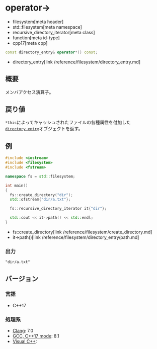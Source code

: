 # operator->
* filesystem[meta header]
* std::filesystem[meta namespace]
* recursive_directory_iterator[meta class]
* function[meta id-type]
* cpp17[meta cpp]

```cpp
const directory_entry& operator*() const;
```
* directory_entry[link /reference/filesystem/directory_entry.md]

## 概要
メンバアクセス演算子。


## 戻り値
`*this`によってキャッシュされたファイルの各種属性を付加した[`directory_entry`](/reference/filesystem/directory_entry.md)オブジェクトを返す。


## 例
```cpp example
#include <iostream>
#include <filesystem>
#include <fstream>

namespace fs = std::filesystem;

int main()
{
  fs::create_directory("dir");
  std::ofstream{"dir/a.txt"};

  fs::recursive_directory_iterator it{"dir"};

  std::cout << it->path() << std::endl;
}
```
* fs::create_directory[link /reference/filesystem/create_directory.md]
* it->path()[link /reference/filesystem/directory_entry/path.md]

### 出力
```
"dir/a.txt"
```

## バージョン
### 言語
- C++17

### 処理系
- [Clang](/implementation.md#clang): 7.0
- [GCC, C++17 mode](/implementation.md#gcc): 8.1
- [Visual C++](/implementation.md#visual_cpp):

